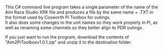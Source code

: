 This C# command line program takes a single parameter of the name of the Aim Race Studio XRK file and produces a file by the same name + .TXT in the format used by Cosworth Pi Toolbox for outings.  
It also does some changes to the unit names so they work properly in Pi, as well as renaming some channels so they better align to PDR outings.

If you just want to run the program, download the contents of "Aim2PiToolboxv1.0.1.zip" and unzip it to the destination folder.
